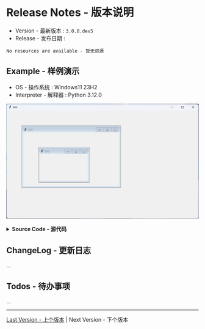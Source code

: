 Release Notes - 版本说明
=======================

* Version - 最新版本 : `3.0.0.dev5`
* Release - 发布日期 : 

```
No resources are available - 暂无资源
```

Example - 样例演示
-----------------

* OS - 操作系统 : Windows11 23H2
* Interpreter - 解释器 : Python 3.12.0

![png](example.png)

<details><summary><b>Source Code - 源代码</b></summary>

```python
import tkintertools_dev as tkt

tk = tkt.Tk(title="666")
tk.after(1, tk.center)

nestedTk = tkt.NestedTk(tk, size_expand="xy", position_expand="xy")
# nestedTk.after(1, nestedTk.center)

nestedTk_2 = tkt.NestedTk(nestedTk, size_expand="xy",
                          position_expand="xy", size=(320, 180))

# toplevel = tkt.Toplevel(tk, state="zoomed")
# toplevel.center()

tk.mainloop()
```

</details>

ChangeLog - 更新日志
-------------------

...

Todos - 待办事项
---------------

...

---
[Last Version - 上个版本](../2.6.12/News.md) | Next Version - 下个版本
